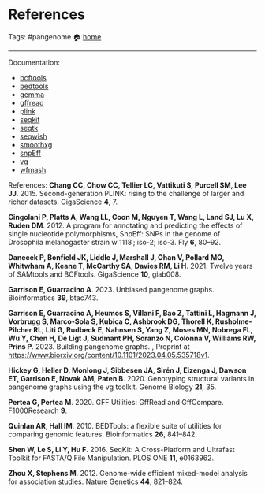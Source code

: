 # References
Tags: #pangenome
🏠 [home](README.md)
***

Documentation:

- [bcftools](https://samtools.github.io/bcftools/bcftools.html)
- [bedtools](https://bedtools.readthedocs.io/en/latest/)
- [gemma](https://github.com/genetics-statistics/GEMMA)
- [gffread](https://github.com/gpertea/gffread)
- [plink](https://www.cog-genomics.org/plink/)
- [seqkit](https://github.com/shenwei356/seqkit)
- [seqtk](https://github.com/lh3/seqtk)
- [seqwish](https://github.com/ekg/seqwish)
- [smoothxg](https://github.com/pangenome/smoothxg)
- [snpEff](https://pcingola.github.io/SnpEff/)
- [vg](https://github.com/vgteam/vg)
- [wfmash](https://github.com/waveygang/wfmash)

References:
**Chang CC, Chow CC, Tellier LC, Vattikuti S, Purcell SM, Lee JJ**. 2015. Second-generation PLINK: rising to the challenge of larger and richer datasets. GigaScience **4**, 7.

**Cingolani P, Platts A, Wang LL, Coon M, Nguyen T, Wang L, Land SJ, Lu X, Ruden DM**. 2012. A program for annotating and predicting the effects of single nucleotide polymorphisms, SnpEff: SNPs in the genome of Drosophila melanogaster strain w 1118 ; iso-2; iso-3. Fly **6**, 80–92.

**Danecek P, Bonfield JK, Liddle J, Marshall J, Ohan V, Pollard MO, Whitwham A, Keane T, McCarthy SA, Davies RM, Li H**. 2021. Twelve years of SAMtools and BCFtools. GigaScience **10**, giab008.

**Garrison E, Guarracino A**. 2023. Unbiased pangenome graphs. Bioinformatics **39**, btac743.

**Garrison E, Guarracino A, Heumos S, Villani F, Bao Z, Tattini L, Hagmann J, Vorbrugg S, Marco-Sola S, Kubica C, Ashbrook DG, Thorell K, Rusholme-Pilcher RL, Liti G, Rudbeck E, Nahnsen S, Yang Z, Moses MN, Nobrega FL, Wu Y, Chen H, De Ligt J, Sudmant PH, Soranzo N, Colonna V, Williams RW, Prins P**. 2023. Building pangenome graphs. , Preprint at https://www.biorxiv.org/content/10.1101/2023.04.05.535718v1.

**Hickey G, Heller D, Monlong J, Sibbesen JA, Sirén J, Eizenga J, Dawson ET, Garrison E, Novak AM, Paten B**. 2020. Genotyping structural variants in pangenome graphs using the vg toolkit. Genome Biology **21**, 35.

**Pertea G, Pertea M**. 2020. GFF Utilities: GffRead and GffCompare. F1000Research **9**.

**Quinlan AR, Hall IM**. 2010. BEDTools: a flexible suite of utilities for comparing genomic features. Bioinformatics **26**, 841–842.

**Shen W, Le S, Li Y, Hu F**. 2016. SeqKit: A Cross-Platform and Ultrafast Toolkit for FASTA/Q File Manipulation. PLOS ONE **11**, e0163962.

**Zhou X, Stephens M**. 2012. Genome-wide efficient mixed-model analysis for association studies. Nature Genetics **44**, 821–824.




